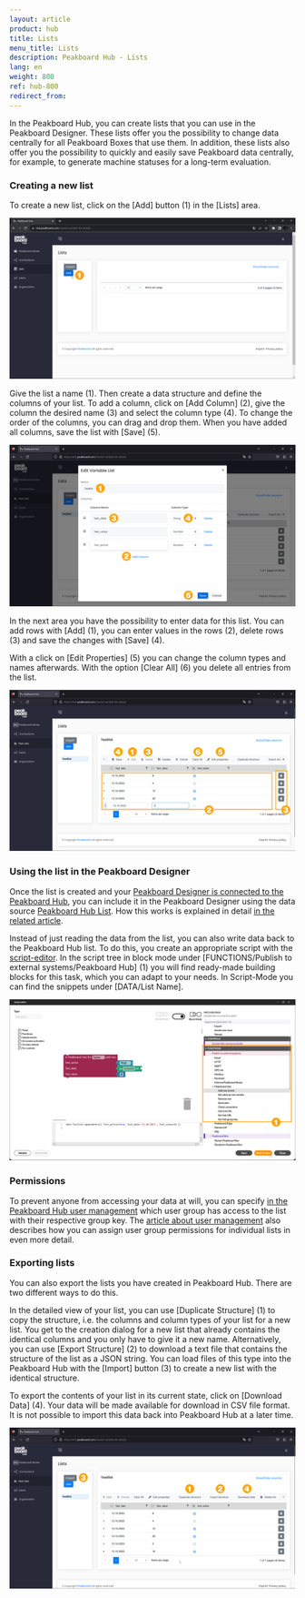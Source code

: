 ```yaml
---
layout: article
product: hub
title: Lists
menu_title: Lists
description: Peakboard Hub - Lists 
lang: en
weight: 800
ref: hub-800
redirect_from:
---
```


In the Peakboard Hub, you can create lists that you can use in the Peakboard Designer.
These lists offer you the possibility to change data centrally for all Peakboard Boxes that use them.
In addition, these lists also offer you the possibility to quickly and easily save Peakboard data centrally, for example, to generate machine statuses for a long-term evaluation.

### Creating a new list

To create a new list, click on the [Add] button (1) in the [Lists] area.

![Add list](/assets/images/hub/en_hub_list-01.png)

Give the list a name (1). Then create a data structure and define the columns of your list. To add a column, click on [Add Column] (2), give the column the desired name (3) and select the column type (4).
To change the order of the columns, you can drag and drop them. When you have added all columns, save the list with [Save] (5).

![Create list](/assets/images/hub/en_hub_list-02.png)

In the next area you have the possibility to enter data for this list.
You can add rows with [Add] (1), you can enter values in the rows (2), delete rows (3) and save the changes with [Save] (4).

With a click on [Edit Properties] (5) you can change the column types and names afterwards.
With the option [Clear All] (6) you delete all entries from the list.

![Enter data](/assets/images/hub/en_hub_list-03.png)

### Using the list in the Peakboard Designer

Once the list is created and your [Peakboard Designer is connected to the Peakboard Hub](/hub/en-hub_connectpbdesigner.html), you can include it in the Peakboard Designer using the data source [Peakboard Hub List](/data_sources/en-peakboard-hub-list.html). How this works is explained in detail [in the related article](/data_sources/en-peakboard-hub-list.html).

Instead of just reading the data from the list, you can also write data back to the Peakboard Hub list.
To do this, you create an appropriate script with the [script-editor](/scripting/de-script-editor.html). In the script tree in block mode under [FUNCTIONS/Publish to external systems/Peakboard Hub] (1) you will find ready-made building blocks for this task, which you can adapt to your needs. In Script-Mode you can find the snippets under [DATA/List Name].

![Script editor](/assets/images/hub/en_hub_list-04.png)

### Permissions

To prevent anyone from accessing your data at will, you can specify [in the Peakboard Hub user management](/hub/en-hub_usermanagement.html) which user group has access to the list with their respective group key. The [article about user management](/hub/en-hub_usermanagement.html) also describes how you can assign user group permissions for individual lists in even more detail.

### Exporting lists

You can also export the lists you have created in Peakboard Hub. There are two different ways to do this.

In the detailed view of your list, you can use [Duplicate Structure] (1) to copy the structure, i.e. the columns and column types of your list for a new list. You get to the creation dialog for a new list that already contains the identical columns and you only have to give it a new name.
Alternatively, you can use [Export Structure] (2) to download a text file that contains the structure of the list as a JSON string.
You can load files of this type into the Peakboard Hub with the [Import] button (3) to create a new list with the identical structure.

To export the contents of your list in its current state, click on [Download Data] (4).
Your data will be made available for download in CSV file format.
It is not possible to import this data back into Peakboard Hub at a later time.

![Export lists](/assets/images/hub/en_hub_list-05.png)
